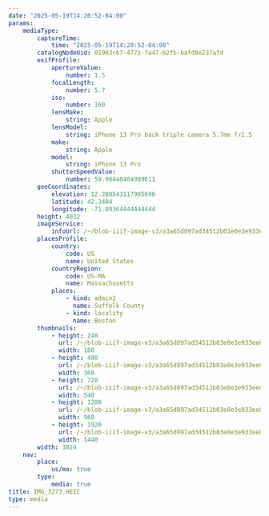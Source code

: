 ```yaml
---
date: "2025-05-19T14:20:52-04:00"
params:
    mediaType:
        captureTime:
            time: "2025-05-19T14:20:52-04:00"
        catalogNodeUid: 01983c67-4771-7a47-b2fb-bafd0e237afd
        exifProfile:
            apertureValue:
                number: 1.5
            focalLength:
                number: 5.7
            iso:
                number: 160
            lensMake:
                string: Apple
            lensModel:
                string: iPhone 13 Pro back triple camera 5.7mm f/1.5
            make:
                string: Apple
            model:
                string: iPhone 13 Pro
            shutterSpeedValue:
                number: 59.98440404989611
        geoCoordinates:
            elevation: 12.280543117985696
            latitude: 42.3404
            longitude: -71.09364444444444
        height: 4032
        imageService:
            infoUrl: /~/blob-iiif-image-v3/a3a65d897ad34512b03e0e3e933ee8275329ab7e1354c1e395f01b10e6c4b196/info.json
        placesProfile:
            country:
                code: US
                name: United States
            countryRegion:
                code: US-MA
                name: Massachusetts
            places:
                - kind: admin2
                  name: Suffolk County
                - kind: locality
                  name: Boston
        thumbnails:
            - height: 240
              url: /~/blob-iiif-image-v3/a3a65d897ad34512b03e0e3e933ee8275329ab7e1354c1e395f01b10e6c4b196/full/180%2C240/0/default.jpg
              width: 180
            - height: 480
              url: /~/blob-iiif-image-v3/a3a65d897ad34512b03e0e3e933ee8275329ab7e1354c1e395f01b10e6c4b196/full/360%2C480/0/default.jpg
              width: 360
            - height: 720
              url: /~/blob-iiif-image-v3/a3a65d897ad34512b03e0e3e933ee8275329ab7e1354c1e395f01b10e6c4b196/full/540%2C720/0/default.jpg
              width: 540
            - height: 1280
              url: /~/blob-iiif-image-v3/a3a65d897ad34512b03e0e3e933ee8275329ab7e1354c1e395f01b10e6c4b196/full/960%2C1280/0/default.jpg
              width: 960
            - height: 1920
              url: /~/blob-iiif-image-v3/a3a65d897ad34512b03e0e3e933ee8275329ab7e1354c1e395f01b10e6c4b196/full/1440%2C1920/0/default.jpg
              width: 1440
        width: 3024
    nav:
        place:
            us/ma: true
        type:
            media: true
title: IMG_3273.HEIC
type: media
---
```

